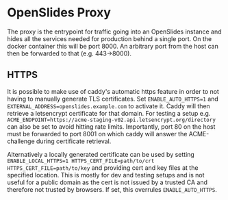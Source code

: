 # OpenSlides Proxy

The proxy is the entrypoint for traffic going into an OpenSlides instance and
hides all the services needed for production behind a single port. On the
docker container this will be port 8000. An arbitrary port from the host can
then be forwarded to that (e.g. 443->8000).

## HTTPS

It is possible to make use of caddy's automatic https feature in order to not
having to manually generate TLS certificates.
Set `ENABLE_AUTO_HTTPS=1` and `EXTERNAL_ADDRESS=openslides.example.com` to
activate it. Caddy will then retrieve a letsencrypt certificate for that
domain.
For testing a setup e.g.
`ACME_ENDPOINT=https://acme-staging-v02.api.letsencrypt.org/directory` can also
be set to avoid hitting rate limits.
Importantly, port 80 on the host must be forwarded to port 8001 on which caddy
will answer the ACME-challenge during certificate retrieval.

Alternatively a locally generated certificate can be used by setting
`ENABLE_LOCAL_HTTPS=1 HTTPS_CERT_FILE=path/to/crt HTTPS_CERT_FILE=path/to/key`
and providing cert and key files at the specified location. This is mostly for
dev and testing setups and is not useful for a public domain as the cert is not
issued by a trusted CA and therefore not trusted by browsers. If set, this
overrules `ENABLE_AUTO_HTTPS`.
